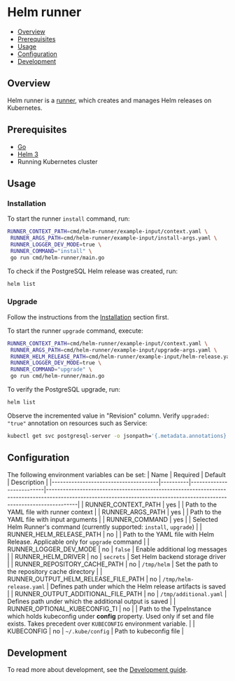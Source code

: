 # Helm runner

- [Overview](#overview)
- [Prerequisites](#prerequisites)
- [Usage](#usage)
- [Configuration](#configuration)
- [Development](#development)

## Overview

Helm runner is a [runner](https://capact.io/docs/architecture/runner), which creates and manages Helm releases on Kubernetes.

## Prerequisites

- [Go](https://golang.org)
- [Helm 3](https://helm.sh/docs/intro/install/)
- Running Kubernetes cluster

## Usage

### Installation

To start the runner `install` command, run:
```bash
RUNNER_CONTEXT_PATH=cmd/helm-runner/example-input/context.yaml \
 RUNNER_ARGS_PATH=cmd/helm-runner/example-input/install-args.yaml \
 RUNNER_LOGGER_DEV_MODE=true \
 RUNNER_COMMAND="install" \
 go run cmd/helm-runner/main.go
```

To check if the PostgreSQL Helm release was created, run:
```bash
helm list 
```

### Upgrade

Follow the instructions from the [Installation](#installation) section first.

To start the runner `upgrade` command, execute:
```bash
RUNNER_CONTEXT_PATH=cmd/helm-runner/example-input/context.yaml \
 RUNNER_ARGS_PATH=cmd/helm-runner/example-input/upgrade-args.yaml \
 RUNNER_HELM_RELEASE_PATH=cmd/helm-runner/example-input/helm-release.yaml \
 RUNNER_LOGGER_DEV_MODE=true \
 RUNNER_COMMAND="upgrade" \
 go run cmd/helm-runner/main.go
```

To verify the PostgreSQL upgrade, run:
```bash
helm list
```

Observe the incremented value in "Revision" column. Verify `upgraded: "true"` annotation on resources such as Service:
```bash
kubectl get svc postgresql-server -o jsonpath='{.metadata.annotations}'
```

## Configuration

The following environment variables can be set:
| Name                                 | Required | Default                  | Description                                                                                                                                                           |
|--------------------------------------|----------|--------------------------|-----------------------------------------------------------------------------------------------------------------------------------------------------------------------|
| RUNNER_CONTEXT_PATH                  | yes      |                          | Path to the YAML file with runner context                                                                                                                             |
| RUNNER_ARGS_PATH                     | yes      |                          | Path to the YAML file with input arguments                                                                                                                            |
| RUNNER_COMMAND                       | yes      |                          | Selected Helm Runner's command (currently supported: `install`, `upgrade`)                                                                                            |
| RUNNER_HELM_RELEASE_PATH             | no       |                          | Path to the YAML file with Helm Release. Applicable only for `upgrade` command                                                                                        |
| RUNNER_LOGGER_DEV_MODE               | no       | `false`                  | Enable additional log messages                                                                                                                                        |
| RUNNER_HELM_DRIVER                   | no       | `secrets`                | Set Helm backend storage driver                                                                                                                                       |
| RUNNER_REPOSITORY_CACHE_PATH         | no       | `/tmp/helm`              | Set the path to the repository cache directory                                                                                                                        |
| RUNNER_OUTPUT_HELM_RELEASE_FILE_PATH | no       | `/tmp/helm-release.yaml` | Defines path under which the Helm release artifacts is saved                                                                                                          |
| RUNNER_OUTPUT_ADDITIONAL_FILE_PATH   | no       | `/tmp/additional.yaml`   | Defines path under which the additional output is saved                                                                                                               |
| RUNNER_OPTIONAL_KUBECONFIG_TI        | no       |                          | Path to the TypeInstance which holds kubeconfig under **config** property. Used only if set and file exists. Takes precedent over `KUBECONFIG`  environment variable. |
| KUBECONFIG                           | no       | `~/.kube/config`         | Path to kubeconfig file                                                                                                                                               |



## Development

To read more about development, see the [Development guide](https://capact.io/community/development/development-guide).
